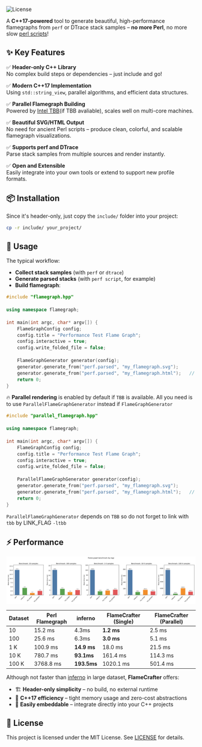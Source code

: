 ![License](https://img.shields.io/badge/license-MIT-blue.svg)

A **C++17-powered** tool to generate beautiful, high-performance flamegraphs from `perf` or DTrace stack samples – **no more Perl**, no more slow [perl scripts](https://github.com/brendangregg/FlameGraph)!



## ✨ Key Features

✅ **Header-only C++ Library**  
No complex build steps or dependencies – just include and go!

✅ **Modern C++17 Implementation**  
Using `std::string_view`, parallel algorithms, and efficient data structures.

✅ **Parallel Flamegraph Building**  
Powered by [Intel TBB](https://github.com/oneapi-src/oneTBB)(if TBB avaliable), scales well on multi-core machines.

✅ **Beautiful SVG/HTML Output**  
No need for ancient Perl scripts – produce clean, colorful, and scalable flamegraph visualizations.

✅ **Supports perf and DTrace**  
Parse stack samples from multiple sources and render instantly.

✅ **Open and Extensible**  
Easily integrate into your own tools or extend to support new profile formats.



## 📦 Installation

Since it's header-only, just copy the `include/` folder into your project:

```bash
cp -r include/ your_project/
````



## 🚀 Usage

The typical workflow:

- **Collect stack samples** (with `perf` or `dtrace`)
- **Generate parsed stacks** (with `perf script`, for example)
- **Build flamegraph**:

```cpp
#include "flamegraph.hpp"

using namespace flamegraph;
    
int main(int argc, char* argv[]) {
    FlameGraphConfig config;
    config.title = "Performance Test Flame Graph";
    config.interactive = true;
    config.write_folded_file = false;

    FlameGraphGenerator generator(config);
    generator.generate_from("perf.parsed", "my_flamegraph.svg");
    generator.generate_from("perf.parsed", "my_flamegraph.html");	// generate .html
    return 0;
}
```



🔥 **Parallel rendering** is enabled by default if `TBB` is available. All you need is to use `ParallelFlameGraphGenerator` instead if `FlameGraphGenerator`

```cpp
#include "parallel_flamegraph.hpp"

using namespace flamegraph;

int main(int argc, char* argv[]) {
    FlameGraphConfig config;
    config.title = "Performance Test Flame Graph";
    config.interactive = true;
    config.write_folded_file = false;

    ParallelFlameGraphGenerator generator(config);
    generator.generate_from("perf.parsed", "my_flamegraph.svg");
    generator.generate_from("perf.parsed", "my_flamegraph.html");	// generate .html
    return 0;
}
```

`ParallelFlameGraphGenerator` depends on `TBB` so do not forget to link with `tbb` by LINK_FLAG `-ltbb`



## ⚡ Performance

<div align="center">
  <img src="bench/benchmark_chart.svg">
</div>

| Dataset | Perl Flamegraph | inferno     | FlameCrafter (Single) | FlameCrafter (Parallel) |
| ------- | --------------- | ----------- | --------------------- | ----------------------- |
| 10      | 15.2 ms         | 4.3ms       | **1.2 ms**            | 2.5 ms                  |
| 100     | 25.6 ms         | 6.3ms       | **3.0 ms**            | 5.1 ms                  |
| 1 K     | 100.9 ms        | **14.9 ms** | 18.0 ms               | 21.5 ms                 |
| 10 K    | 780.7 ms        | **93.1ms**  | 161.4 ms              | 114.3 ms                |
| 100 K   | 3768.8 ms       | **193.5ms** | 1020.1 ms             | 501.4 ms                |

Although not faster than [inferno](https://github.com/jonhoo/inferno) in large dataset, **FlameCrafter** offers:

* 🏗️ **Header-only simplicity** – no build, no external runtime
* 🎯 **C++17 efficiency** – tight memory usage and zero-cost abstractions
* 🔌 **Easily embeddable** – integrate directly into your C++ projects



## 📜 License

This project is licensed under the MIT License. See [LICENSE](LICENSE) for details.
